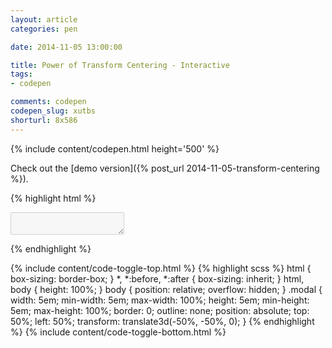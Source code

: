 ```yaml
---
layout: article
categories: pen

date: 2014-11-05 13:00:00

title: Power of Transform Centering - Interactive
tags:
- codepen

comments: codepen
codepen_slug: xutbs
shorturl: 8x586
---
```



{% include content/codepen.html height='500' %}

Check out the [demo version]({% post_url 2014-11-05-transform-centering %}).

{% highlight html %}
<textarea class="modal" disabled></textarea>
{% endhighlight %}

{% include content/code-toggle-top.html %}
{% highlight scss %}
html {
    box-sizing: border-box;
}
*, *:before, *:after {
    box-sizing: inherit;
}
html,
body {
    height: 100%;
}
body {
    position: relative;
    overflow: hidden;
}
.modal {
    width:     5em;
    min-width: 5em;
    max-width: 100%;
    height:     5em;
    min-height: 5em;
    max-height: 100%;
    border: 0;
    outline: none;
    position: absolute;
    top:  50%;
    left: 50%;
    transform: translate3d(-50%, -50%, 0);
}
{% endhighlight %}
{% include content/code-toggle-bottom.html %}
